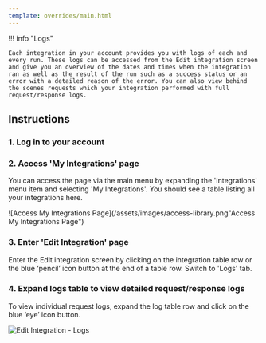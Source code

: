 ```yaml
---
template: overrides/main.html
---
```


!!! info "Logs"

    Each integration in your account provides you with logs of each and every run. These logs can be accessed from the Edit integration screen and give you an overview of the dates and times when the integration ran as well as the result of the run such as a success status or an error with a detailed reason of the error. You can also view behind the scenes requests which your integration performed with full request/response logs.


## Instructions
### 1. Log in to your account

### 2. Access 'My Integrations' page

  You can access the page via the main menu by expanding  the 'Integrations' menu item and selecting 'My Integrations'. You should see a table listing all your integrations here.

  ![Access My Integrations Page](/assets/images/access-library.png"Access My Integrations Page")

### 3. Enter 'Edit Integration' page

  Enter the Edit integration screen by clicking on the integration table row or the blue ‘pencil’ icon button at the end of a table row. Switch to 'Logs' tab.

### 4. Expand logs table to view detailed request/response logs

  To view individual request logs, expand the log table row and click on the blue ‘eye’ icon button.


![Edit Integration - Logs](/assets/images/edit-integration-logs.gif "Edit Integration - Logs")
